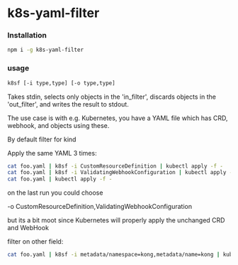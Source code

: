 # k8s-yaml-filter

### Installation

```sh
npm i -g k8s-yaml-filter
```

### usage

```sh
k8sf [-i type,type] [-o type,type]
```

Takes stdin, selects only objects in the 'in_filter', discards
objects in the 'out_filter', and writes the result to stdout.


The use case is with e.g. Kubernetes, you have a YAML file
which has CRD, webhook, and objects using these.

By default filter for kind

Apply the same YAML 3 times:
```sh
cat foo.yaml | k8sf -i CustomResourceDefinition | kubectl apply -f -
cat foo.yaml | k8sf -i ValidatingWebhookConfiguration | kubectl apply -f -
cat foo.yaml | kubectl apply -f -
```

on the last run you could choose

-o CustomResourceDefinition,ValidatingWebhookConfiguration

but its a bit moot since Kubernetes will properly apply the unchanged
CRD and WebHook


filter on other field:
```sh
cat foo.yaml | k8sf -i metadata/namespace=kong,metadata/name=kong | kubectl apply -f -
```